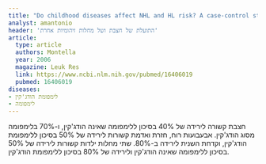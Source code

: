 ```yaml
---
title: "Do childhood diseases affect NHL and HL risk? A case-control study from northern and southern Italy"
analyst: amantonio
header: 'התועלת של חצבת ושל מחלות זיהומיות אחרת'
article:
  type: article
  authors: Montella
  year: 2006
  magazine: Leuk Res
  link: https://www.ncbi.nlm.nih.gov/pubmed/16406019
  pubmed: 16406019
diseases:
- לימפומת הודג'קין
- לימפומה
---
```


חצבת קשורה לירידה של 40% בסיכון ללימפומה שאינה הודג'קין, ו-70% בלימפומה מסוג הודג'קין. אבעבועות רוח, חזרת ואדמת קשורות לירידה של 50% בסיכון ללימפומת הודג'קין, וקדחת השנית לירידה ב-80%.
שתי מחלות ילדות קשורות לירידה של 50% בסיכון ללימפומה שאינה הודג'קין ולירידה של 80% בסיכון ללימפומת הודג'קין.
